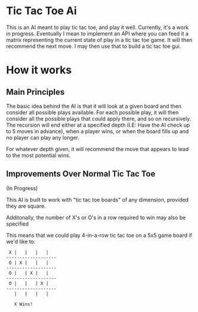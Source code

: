 # Tic Tac Toe Ai

This is an AI meant to play tic tac toe, and play it well. Currently, it's a work in progress. Eventually I mean to implement an API where you can feed it a matrix representing the current state of play in a tic tac toe game. It will then recommend the next move. I may then use that to build a tic tac toe gui.

# How it works

Main Principles
-----

The basic idea behind the AI is that it will look at a given board and then consider all possible plays available. For each possible play, it will then consider all the possible plays that could apply there, and so on recursively. The recursion will end either at a specified depth (I.E: Have the AI check up to 5 moves in advance), when a player wins, or when the board fills up and no player can play any longer.

For whatever depth given, it will recommend the move that appears to lead to the most potential wins.

Improvements Over Normal Tic Tac Toe
-----

(In Progress)

This AI is built to work with "tic tac toe boards" of any dimension, provided they are square.

Additonally, the number of X's or O's in a row required to win may also be specified

This means that we could play 4-in-a-row tic tac toe on a 5x5 game board if we'd like to:

```
 X |   |   |   |
-------------------
 O | X |   |   |
-------------------
 O |   | X |   |
-------------------
 O |   |   | X |
-------------------
   |   |   |   |

   X Wins!
```
